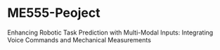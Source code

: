 # ME555-Peoject
Enhancing Robotic Task Prediction with Multi-Modal Inputs: Integrating Voice Commands and Mechanical Measurements
